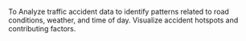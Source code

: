 To Analyze traffic accident data to identify patterns related to road conditions, weather, and time of day. Visualize accident hotspots and contributing factors.

